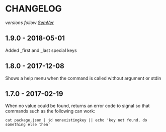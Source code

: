 # CHANGELOG
*versions follow [SemVer](http://semver.org)*

## 1.9.0 - 2018-05-01
Added _first and _last special keys

## 1.8.0 - 2017-12-08
Shows a help menu when the command is called without argument or stdin

## 1.7.0 - 2017-02-19
When no value could be found, returns an error code to signal so that commands such as the following can work:
```
cat package.json | jd nonexistingkey || echo 'key not found, do something else then'
```
